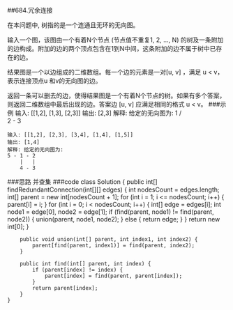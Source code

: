 ##684.冗余连接

在本问题中, 树指的是一个连通且无环的无向图。

输入一个图，该图由一个有着N个节点 (节点值不重复1, 2, ..., N) 的树及一条附加的边构成。附加的边的两个顶点包含在1到N中间，这条附加的边不属于树中已存在的边。

结果图是一个以边组成的二维数组。每一个边的元素是一对[u, v] ，满足 u < v，表示连接顶点u 和v的无向图的边。

返回一条可以删去的边，使得结果图是一个有着N个节点的树。如果有多个答案，则返回二维数组中最后出现的边。答案边 [u, v] 应满足相同的格式 u < v。
###示例
    输入: [[1,2], [1,3], [2,3]]
    输出: [2,3]
    解释: 给定的无向图为:
      1
     / \
    2 - 3
    
    输入: [[1,2], [2,3], [3,4], [1,4], [1,5]]
    输出: [1,4]
    解释: 给定的无向图为:
    5 - 1 - 2
        |   |
        4 - 3
    
###思路
    并查集
###code
    class Solution {
        public int[] findRedundantConnection(int[][] edges) {
             int nodesCount = edges.length;
            int[] parent = new int[nodesCount + 1];
            for (int i = 1; i <= nodesCount; i++) {
                parent[i] = i;
            }
            for (int i = 0; i < nodesCount; i++) {
                int[] edge = edges[i];
                int node1 = edge[0], node2 = edge[1];
                if (find(parent, node1) != find(parent, node2)) {
                    union(parent, node1, node2);
                } else {
                    return edge;
                }
            }
            return new int[0];
        }
    
        public void union(int[] parent, int index1, int index2) {
            parent[find(parent, index1)] = find(parent, index2);
        }
    
        public int find(int[] parent, int index) {
            if (parent[index] != index) {
                parent[index] = find(parent, parent[index]);
            }
            return parent[index];
        }
    }